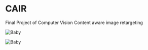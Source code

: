 # CAIR
Final Project of Computer Vision       Content aware image retargeting



![Baby](https://github.com/user-attachments/assets/b9600ce3-cad6-421b-93b2-b1f57d4b6d54)

![Baby](https://github.com/user-attachments/assets/948d57dc-dffd-434d-9ccf-f46569a0a029)
